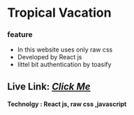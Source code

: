 # Tropical Vacation

 ### feature

 - In this website uses only raw css
 - Developed by React js
 - littel bit authentication by toasify
 
 ## Live Link: *[Click Me](https://tropical-vacation.netlify.app/)*

 #### Technolgy : React js, raw css ,javascript

